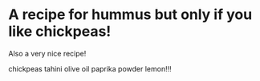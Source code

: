 # A recipe for hummus but only if you like chickpeas!

Also a very nice recipe!

chickpeas
tahini
olive oil
paprika powder
lemon!!!



